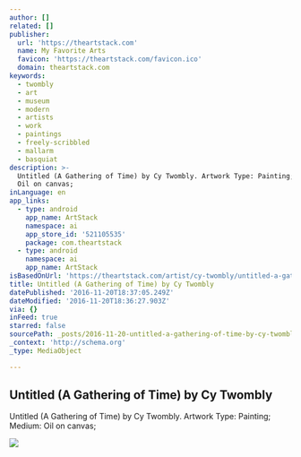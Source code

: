 ```yaml
---
author: []
related: []
publisher:
  url: 'https://theartstack.com'
  name: My Favorite Arts
  favicon: 'https://theartstack.com/favicon.ico'
  domain: theartstack.com
keywords:
  - twombly
  - art
  - museum
  - modern
  - artists
  - work
  - paintings
  - freely-scribbled
  - mallarm
  - basquiat
description: >-
  Untitled (A Gathering of Time) by Cy Twombly. Artwork Type: Painting; Medium:
  Oil on canvas;
inLanguage: en
app_links:
  - type: android
    app_name: ArtStack
    namespace: ai
    app_store_id: '521105535'
    package: com.theartstack
  - type: android
    namespace: ai
    app_name: ArtStack
isBasedOnUrl: 'https://theartstack.com/artist/cy-twombly/untitled-a-gathering-of-time'
title: Untitled (A Gathering of Time) by Cy Twombly
datePublished: '2016-11-20T18:37:05.249Z'
dateModified: '2016-11-20T18:36:27.903Z'
via: {}
inFeed: true
starred: false
sourcePath: _posts/2016-11-20-untitled-a-gathering-of-time-by-cy-twombly.md
_context: 'http://schema.org'
_type: MediaObject

---
```

<article style=""><h1>Untitled (A Gathering of Time) by Cy Twombly</h1><p>Untitled (A Gathering of Time) by Cy Twombly. Artwork Type: Painting; Medium: Oil on canvas;</p><img src="https://dg19s6hp6ufoh.cloudfront.net/pictures/611878618/medium/148.jpeg?1358922424" /></article>